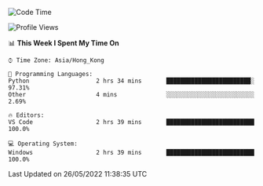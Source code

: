 <!--START_SECTION:waka-->
![Code Time](http://img.shields.io/badge/Code%20Time-15%20hrs%2051%20mins-blue)

![Profile Views](http://img.shields.io/badge/Profile%20Views-169-blue)

📊 **This Week I Spent My Time On** 

```text
⌚︎ Time Zone: Asia/Hong_Kong

💬 Programming Languages: 
Python                   2 hrs 34 mins       ████████████████████████░   97.31% 
Other                    4 mins              ░░░░░░░░░░░░░░░░░░░░░░░░░   2.69%

🔥 Editors: 
VS Code                  2 hrs 39 mins       █████████████████████████   100.0%

💻 Operating System: 
Windows                  2 hrs 39 mins       █████████████████████████   100.0%

```


 Last Updated on 26/05/2022 11:38:35 UTC
<!--END_SECTION:waka-->
